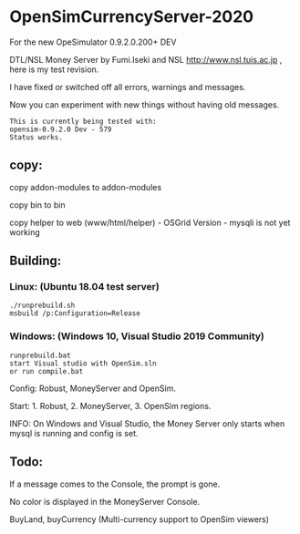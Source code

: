# OpenSimCurrencyServer-2020
For the new OpeSimulator 0.9.2.0.200+ DEV

DTL/NSL Money Server by Fumi.Iseki and NSL http://www.nsl.tuis.ac.jp , here is my test revision.

I have fixed or switched off all errors, warnings and messages.

Now you can experiment with new things without having old messages.

    This is currently being tested with:
    opensim-0.9.2.0 Dev - 579
    Status works.

## copy:

copy addon-modules to addon-modules

copy bin to bin

copy helper to web (www/html/helper) - OSGrid Version - mysqli is not yet working

## Building:

### Linux: (Ubuntu 18.04 test server)

    ./runprebuild.sh
    msbuild /p:Configuration=Release

### Windows: (Windows 10, Visual Studio 2019 Community)

    runprebuild.bat
    start Visual studio with OpenSim.sln 
    or run compile.bat
    
Config: Robust, MoneyServer and OpenSim.

Start: 1. Robust, 2. MoneyServer, 3. OpenSim regions.

INFO: On Windows and Visual Studio, the Money Server only starts when mysql is running and config is set.

## Todo:
If a message comes to the Console, the prompt is gone.

No color is displayed in the MoneyServer Console.

BuyLand, buyCurrency (Multi-currency support to OpenSim viewers)
